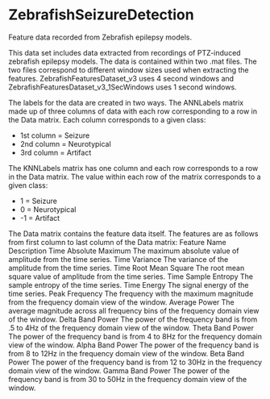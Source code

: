 # ZebrafishSeizureDetection
Feature data recorded from Zebrafish epilepsy models.

This data set includes data extracted from recordings of PTZ-induced zebrafish epilepsy models. The data is contained within two .mat files. The two files correspond to different window sizes used when extracting the features. ZebrafishFeaturesDataset_v3 uses 4 second windows and ZebrafishFeaturesDataset_v3_1SecWindows uses 1 second windows. 

The labels for the data are created in two ways. The ANNLabels matrix made up of three columns of data with each row corresponding to a row in the Data matrix. Each column corresponds to a given class:
- 1st column = Seizure
- 2nd column = Neurotypical
- 3rd column = Artifact
  
The KNNLabels matrix has one column and each row corresponds to a row in the Data matrix. The value within each row of the matrix corresponds to a given class:
- 1 = Seizure
- 0 = Neurotypical
- -1 = Artifact

The Data matrix contains the feature data itself. The features are as follows from first column to last column of the Data matrix:
Feature Name	            Description
Time Absolute Maximum		  The maximum absolute value of amplitude from the time series.
Time Variance	            The variance of the amplitude from the time series.
Time Root Mean Square	    The root mean square value of amplitude from the time series.
Time Sample Entropy	      The sample entropy of the time series. 
Time Energy	              The signal energy of the time series. 
Peak Frequency	          The frequency with the maximum magnitude from the frequency domain view of the window.
Average Power	            The average magnitude across all frequency bins of the frequency domain view of the window.
Delta Band Power	        The power of the frequency band is from .5 to 4Hz of the frequency domain view of the window.
Theta Band Power	        The power of the frequency band is from 4 to 8Hz for the frequency domain view of the window.
Alpha Band Power	        The power of the frequency band is from 8 to 12Hz in the frequency domain view of the window.
Beta Band Power	          The power of the frequency band is from 12 to 30Hz in the frequency domain view of the window.
Gamma Band Power	        The power of the frequency band is from 30 to 50Hz in the frequency domain view of the window.
